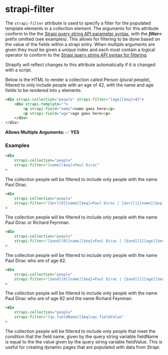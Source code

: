 # strapi-filter

The `strapi-filter` attribute is used to specify a filter for the populated template elements in a collection element. The arguments for this attribute conform to the the [Strapi query string API parameter syntax](https://docs.strapi.io/developer-docs/latest/developer-resources/database-apis-reference/rest/api-parameters.html), with the **_filter=_** prefix omitted (see examples). This allows for filtering to be done based on the value of the fields within a strapi entry. When multiple arguments are given they must be given a unique index and each must contain a logical operator to conform to the [Strapi query string API syntax for filtering](https://docs.strapi.io/developer-docs/latest/developer-resources/database-apis-reference/rest/filtering-locale-publication.html#filtering).

Strapify will reflect changes to this attribute automatically if it is changed with a script.

Below is the HTML to render a collection called Person (plural people), filtered to only include people with an age of 42, with the name and age fields to be rendered into `p` elements.

```html
<div strapi-collection="people" strapi-filter="[age][$eq]=42">
	<div strapi-template="">
		<p strapi-field="name">name goes here</p>
		<p strapi-field="age">age goes here</p>
	</div>
</div>
```

**Allows Multiple Arguments:** ✅ **YES**

### Examples

```html
<div 
    strapi-collection="people"
    strapi-filter="[name][$eq]=Paul Dirac"
>
```

The collection people will be filtered to include only people with the name Paul Dirac.

```html
<div 
    strapi-collection="people"
    strapi-filter="[$or][0][name][$eq]=Paul Dirac | [$or][1][name][$eq]=Richard Feynman"
>
```

The collection people will be filtered to include only people with the name Paul Dirac or Richard Feynman.

```html
<div 
    strapi-collection="people"
    strapi-filter="[$and][0][name][$eq]=Paul Dirac | [$and][1][age][$eq]=82"
>
```

The collection people will be filtered to include only people with the name Paul Dirac who are of age 82.

```html
<div 
    strapi-collection="people"
    strapi-filter="[$and][0][name][$eq]=Paul Dirac | [$and][1][age][$eq]=82 | [$and][2][name][$eq]=Richard Feynman"
>
```

The collection people will be filtered to include only people with the name Paul Dirac who are of age 82 and the name Richard Feynman.

```html
<div 
    strapi-collection="people"
    strapi-filter="[qs.fieldName][$eq]=qs.fieldValue"
>
```

The collection people will be filtered to include only people that meet the condition that the field name, given by the query string variable fieldName is equal to the the value given by the query string variable fieldValue. This is useful for creating dynamic pages that are populated with data from Strapi.